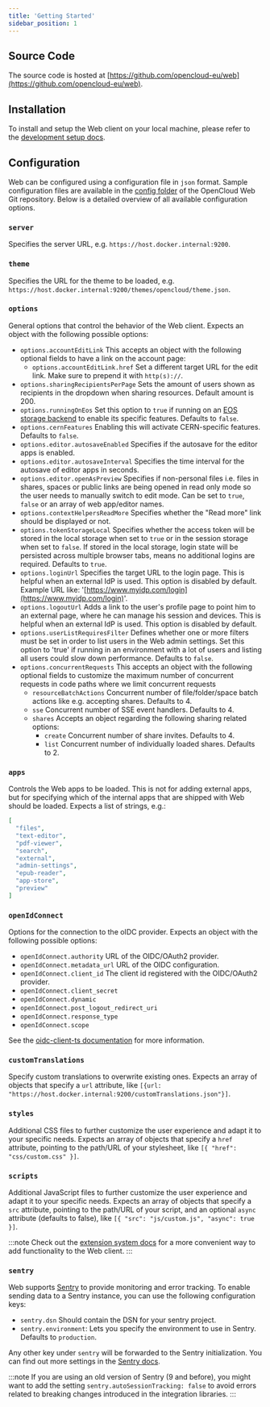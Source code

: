 ```yaml
---
title: 'Getting Started'
sidebar_position: 1
---
```


## Source Code

The source code is hosted at [https://github.com/opencloud-eu/web](https://github.com/opencloud-eu/web).

## Installation

To install and setup the Web client on your local machine, please refer to the [development setup docs](./development/tooling.md#development-setup).

## Configuration

Web can be configured using a configuration file in `json` format. Sample configuration files are available in the [config folder](https://github.com/opencloud-eu/web/tree/main/config) of the OpenCloud Web Git repository. Below is a detailed overview of all available configuration options.

### `server`

Specifies the server URL, e.g. `https://host.docker.internal:9200`.

### `theme`

Specifies the URL for the theme to be loaded, e.g. `https://host.docker.internal:9200/themes/opencloud/theme.json`.

### `options`

General options that control the behavior of the Web client. Expects an object with the following possible options:

- `options.accountEditLink` This accepts an object with the following optional fields to have a link on the account page:
  - `options.accountEditLink.href` Set a different target URL for the edit link. Make sure to prepend it with `http(s)://`.
- `options.sharingRecipientsPerPage` Sets the amount of users shown as recipients in the dropdown when sharing resources. Default amount is 200.
- `options.runningOnEos` Set this option to `true` if running on an [EOS storage backend](https://eos-web.web.cern.ch/eos-web/) to enable its specific features. Defaults to `false`.
- `options.cernFeatures` Enabling this will activate CERN-specific features. Defaults to `false`.
- `options.editor.autosaveEnabled` Specifies if the autosave for the editor apps is enabled.
- `options.editor.autosaveInterval` Specifies the time interval for the autosave of editor apps in seconds.
- `options.editor.openAsPreview` Specifies if non-personal files i.e. files in shares, spaces or public links are being opened in read only mode so the user needs to manually switch to edit mode. Can be set to `true`, `false` or an array of web app/editor names.
- `options.contextHelpersReadMore` Specifies whether the "Read more" link should be displayed or not.
- `options.tokenStorageLocal` Specifies whether the access token will be stored in the local storage when set to `true` or in the session storage when set to `false`. If stored in the local storage, login state will be persisted across multiple browser tabs, means no additional logins are required. Defaults to `true`.
- `options.loginUrl` Specifies the target URL to the login page. This is helpful when an external IdP is used. This option is disabled by default. Example URL like: '[https://www.myidp.com/login](https://www.myidp.com/login)'.
- `options.logoutUrl` Adds a link to the user's profile page to point him to an external page, where he can manage his session and devices. This is helpful when an external IdP is used. This option is disabled by default.
- `options.userListRequiresFilter` Defines whether one or more filters must be set in order to list users in the Web admin settings. Set this option to 'true' if running in an environment with a lot of users and listing all users could slow down performance. Defaults to `false`.
- `options.concurrentRequests` This accepts an object with the following optional fields to customize the maximum number of concurrent requests in code paths where we limit concurrent requests
  - `resourceBatchActions` Concurrent number of file/folder/space batch actions like e.g. accepting shares. Defaults to 4.
  - `sse` Concurrent number of SSE event handlers. Defaults to 4.
  - `shares` Accepts an object regarding the following sharing related options:
    - `create` Concurrent number of share invites. Defaults to 4.
    - `list` Concurrent number of individually loaded shares. Defaults to 2.

### `apps`

Controls the Web apps to be loaded. This is not for adding external apps, but for specifying which of the internal apps that are shipped with Web should be loaded. Expects a list of strings, e.g.:

```json
[
  "files",
  "text-editor",
  "pdf-viewer",
  "search",
  "external",
  "admin-settings",
  "epub-reader",
  "app-store",
  "preview"
]
```

### `openIdConnect`

Options for the connection to the oIDC provider. Expects an object with the following possible options:

- `openIdConnect.authority` URL of the OIDC/OAuth2 provider.
- `openIdConnect.metadata_url` URL of the OIDC configuration.
- `openIdConnect.client_id` The client id registered with the OIDC/OAuth2 provider.
- `openIdConnect.client_secret`
- `openIdConnect.dynamic`
- `openIdConnect.post_logout_redirect_uri`
- `openIdConnect.response_type`
- `openIdConnect.scope`

See the [oidc-client-ts documentation](https://authts.github.io/oidc-client-ts/interfaces/OidcClientSettings.html) for more information.

### `customTranslations`

Specify custom translations to overwrite existing ones. Expects an array of objects that specify a `url` attribute, like `[{url: "https://host.docker.internal:9200/customTranslations.json"}]`.

### `styles`

Additional CSS files to further customize the user experience and adapt it to your specific needs. Expects an array of objects that specify a `href` attribute, pointing to the path/URL of your stylesheet, like `[{ "href": "css/custom.css" }]`.

### `scripts`

Additional JavaScript files to further customize the user experience and adapt it to your specific needs. Expects an array of objects that specify a `src` attribute, pointing to the path/URL of your script, and an optional `async` attribute (defaults to false), like `[{ "src": "js/custom.js", "async": true }]`.

:::note
Check out the [extension system docs](./extension-system) for a more convenient way to add functionality to the Web client.
:::

### `sentry`

Web supports [Sentry](https://sentry.io/welcome/) to provide monitoring and error tracking.
To enable sending data to a Sentry instance, you can use the following configuration keys:

- `sentry.dsn` Should contain the DSN for your sentry project.
- `sentry.environment`: Lets you specify the environment to use in Sentry. Defaults to `production`.

Any other key under `sentry` will be forwarded to the Sentry initialization. You can find out more
settings in the [Sentry docs](https://docs.sentry.io/platforms/javascript/configuration/).

:::note
If you are using an old version of Sentry (9 and before), you might want to add the setting `sentry.autoSessionTracking: false` to avoid errors related to breaking changes introduced in the
integration libraries.
:::
